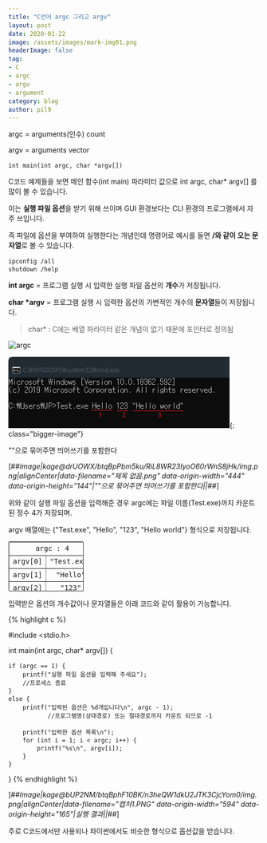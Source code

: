 ```yaml
---
title: "C언어 argc 그리고 argv"
layout: post
date: 2020-01-22
image: /assets/images/mark-img01.png
headerImage: false
tag:
- C
- argc
- argv
- argument
category: blog
author: pil9
---
```

 

 

argc = arguments(인수) count

argv = arguments vector

```
int main(int argc, char *argv[])
```

C코드 예제들을 보면 메인 함수(int main) 파라미터 값으로 int argc, char\* argv\[\] 를 많이 볼 수 있습니다.

이는 **실행 파일 옵션**을 받기 위해 쓰이며 GUI 환경보다는 CLI 환경의 프로그램에서 자주 쓰입니다.

즉 파일에 옵션을 부여하여 실행한다는 개념인데 명령어로 예시를 들면 **/와 같이 오는 문자열**로 볼 수 있습니다.

```
ipconfig /all
shutdown /help
```

**int argc** = 프로그램 실행 시 입력한 실행 파일 옵션의 **개수**가 저장됩니다.

**char \*argv** = 프로그램 실행 시 입력한 옵션의 가변적인 개수의 **문자열**들이 저장됩니다.

> char\* : C에는 배열 파라미터 같은 개념이 없기 때문에 포인터로 정의됨


![argc]({{site.url}}/images/argv.png)

![argv](/_posts\img\argv.png){: class="bigger-image"}
<figcaption class="caption">""으로 묶어주면 띄어쓰기를 포함한다</figcaption>


[##_Image|kage@drUOWX/btqBpPbm5ku/RiL8WR23IyoO60rWnS8jHk/img.png|alignCenter|data-filename="제목 없음.png" data-origin-width="444" data-origin-height="144"|""으로 묶어주면 띄어쓰기를 포함한다||_##]

위와 같이 실행 파일 옵션을 입력해준 경우 argc에는 파일 이름(Test.exe)까지 카운트된 정수 4가 저장되며.

argv 배열에는 {"Test.exe", "Hello", "123", "Hello world"} 형식으로 저장됩니다.

<table style="letter-spacing: 0px; border-collapse: collapse; width: 30%; height: 100px; border-radius: 3px; font-family: Menlo, Consolas, Monaco, monospace;" border="1"><tbody><tr style="height: 20px;"><td style="width: 50%; text-align: center; height: 20px;" colspan="2">argc : 4</td></tr><tr style="height: 20px;"><td style="width: 50%; height: 20px; text-align: center;">argv[0]</td><td style="width: 50%; height: 20px; text-align: center;">"Test.exe"</td></tr><tr style="height: 20px;"><td style="width: 50%; height: 20px; text-align: center;">argv[1]</td><td style="width: 50%; height: 20px; text-align: center;">"Hello"</td></tr><tr style="height: 20px;"><td style="width: 50%; height: 20px; text-align: center;">argv[2]</td><td style="width: 50%; height: 20px; text-align: center;">"123"</td></tr><tr style="height: 20px;"><td style="width: 50%; height: 20px; text-align: center;">argv[3]</td><td style="width: 50%; height: 20px; text-align: center;">"Hello world"</td></tr></tbody></table>

입력받은 옵션의 개수값이나 문자열들은 아래 코드와 같이 활용이 가능합니다.

{% highlight c %}

#include <stdio.h>

int main(int argc, char* argv[]) {

	if (argc == 1) {
		printf("실행 파일 옵션을 입력해 주세요");
		//프로세스 종료
	}
	else {
		printf("입력된 옵션은 %d개입니다\n", argc - 1);
               //프로그램명(상대경로) 또는 절대경로까지 카운트 되므로 -1

		printf("입력한 옵션 목록\n");
		for (int i = 1; i < argc; i++) {
			printf("%s\n", argv[i]);
		}
	}
}
{% endhighlight %}

[##_Image|kage@bUP2NM/btqBphF10BK/n3heQW1dkU2JTK3CjcYom0/img.png|alignCenter|data-filename="캡처1.PNG" data-origin-width="594" data-origin-height="165"|실행 결과||_##]

주로 C코드에서만 사용되나 파이썬에서도 비슷한 형식으로 옵션값을 받습니다.